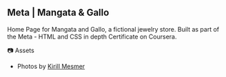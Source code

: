 ## Meta | Mangata & Gallo

Home Page for Mangata and Gallo, a fictional jewelry store. 
Built as part of the Meta - HTML and CSS in depth Certificate on Coursera.

:camera: Assets

- Photos by <a href="https://www.behance.net/kirillmesmer">Kirill Mesmer</a>
